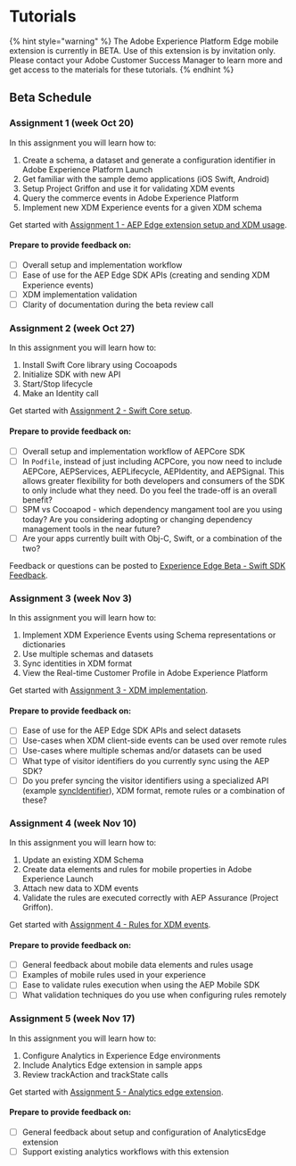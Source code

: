 # Tutorials

{% hint style="warning" %}
The Adobe Experience Platform Edge mobile extension is currently in BETA. Use of this extension is by invitation only. Please contact your Adobe Customer Success Manager to learn more and get access to the materials for these tutorials.
{% endhint %}

## Beta Schedule

### Assignment 1 (week Oct 20)

In this assignment you will learn how to:

1. Create a schema, a dataset and generate a configuration identifier in Adobe Experience Platform Launch 
2. Get familiar with the sample demo applications \(iOS Swift, Android\)
3. Setup Project Griffon and use it for validating XDM events
4. Query the commerce events in Adobe Experience Platform
5. Implement new XDM Experience events for a given XDM schema

Get started with [Assignment 1 - AEP Edge extension setup and XDM usage](https://aep-sdks.gitbook.io/docs/beta/experience-platform-extension/tutorials/tutorial-1-edge-extension-setup).

#### Prepare to provide feedback on:

* [ ] Overall setup and implementation workflow
* [ ] Ease of use for the AEP Edge SDK APIs \(creating and sending XDM Experience events\)
* [ ] XDM implementation validation
* [ ] Clarity of documentation during the beta review call

### Assignment 2 (week Oct 27)

In this assignment you will learn how to:

1. Install Swift Core library using Cocoapods
2. Initialize SDK with new API
3. Start/Stop lifecycle
4. Make an Identity call

Get started with [Assignment 2 - Swift Core setup](https://aep-sdks.gitbook.io/docs/beta/experience-platform-extension/tutorials/tutorial-2-swift-core-setup).

#### Prepare to provide feedback on:

* [ ] Overall setup and implementation workflow of AEPCore SDK
* [ ] In `Podfile`, instead of just including ACPCore, you now need to include AEPCore, AEPServices, AEPLifecycle, AEPIdentity, and AEPSignal. This allows greater flexibility for both developers and consumers of the SDK to only include what they need. Do you feel the trade-off is an overall benefit?
* [ ] SPM vs Cocoapod - which dependency mangament tool are you using today? Are you considering adopting or changing dependency management tools in the near future?
* [ ] Are your apps currently built with Obj-C, Swift, or a combination of the two?

Feedback or questions can be posted to [Experience Edge Beta - Swift SDK Feedback](https://github.com/adobe/aepsdk-core-ios/issues/427).

### Assignment 3 (week Nov 3)

In this assignment you will learn how to:

1. Implement XDM Experience Events using Schema representations or dictionaries
2. Use multiple schemas and datasets
3. Sync identities in XDM format
4. View the Real-time Customer Profile in Adobe Experience Platform

Get started with [Assignment 3 - XDM implementation](https://aep-sdks.gitbook.io/docs/beta/experience-platform-extension/tutorials/tutorial-3-xdm-implementation).

#### Prepare to provide feedback on:

* [ ] Ease of use for the AEP Edge SDK APIs and select datasets
* [ ] Use-cases when XDM client-side events can be used over remote rules
* [ ] Use-cases where multiple schemas and/or datasets can be used
* [ ] What type of visitor identifiers do you currently sync using the AEP SDK?
* [ ] Do you prefer syncing the visitor identifiers using a specialized API (example [syncIdentifier](https://aep-sdks.gitbook.io/docs/using-mobile-extensions/mobile-core/identity/identity-api-reference#syncidentifier)), XDM format, remote rules or a combination of these?

### Assignment 4 (week Nov 10)

In this assignment you will learn how to:

1. Update an existing XDM Schema
2. Create data elements and rules for mobile properties in Adobe Experience Launch
3. Attach new data to XDM events
4. Validate the rules are executed correctly with AEP Assurance (Project Griffon).

Get started with [Assignment 4 - Rules for XDM events](https://aep-sdks.gitbook.io/docs/beta/experience-platform-extension/tutorials/tutorial-4-rules-xdm-events).

#### Prepare to provide feedback on:

* [ ] General feedback about mobile data elements and rules usage
* [ ] Examples of mobile rules used in your experience
* [ ] Ease to validate rules execution when using the AEP Mobile SDK
* [ ] What validation techniques do you use when configuring rules remotely

### Assignment 5 (week Nov 17)

In this assignment you will learn how to:

1. Configure Analytics in Experience Edge environments
2. Include Analytics Edge extension in sample apps
3. Review trackAction and trackState calls​

Get started with [Assignment 5 - Analytics edge extension](./tutorial-5-analytics-edge-extension.md).

#### Prepare to provide feedback on:

* [ ] General feedback about setup and configuration of AnalyticsEdge extension
* [ ] Support existing analytics workflows with this extension 
